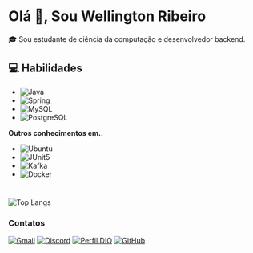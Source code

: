 
# Olá 👋, Sou Wellington Ribeiro

🎓 Sou estudante de ciência da computação e desenvolvedor backend.

## 💻 Habilidades
- ![Java](https://img.shields.io/badge/java-%23ED8B00.svg?style=for-the-badge&logo=openjdk&logoColor=white)
- ![Spring](https://img.shields.io/badge/Spring-6DB33F.svg?style=for-the-badge&logo=Spring&logoColor=white)
- ![MySQL](https://img.shields.io/badge/MySQL-00000F?style=for-the-badge&logo=mysql&logoColor=white)
- ![PostgreSQL](https://img.shields.io/badge/PostgreSQL-000?style=for-the-badge&logo=postgresql)

**Outros conhecimentos em..**

- ![Ubuntu](https://img.shields.io/badge/Ubuntu-35495E?style=for-the-badge&logo=ubuntu&logoColor=2CA5E0)
- ![JUnit5](https://img.shields.io/badge/JUnit5-25A162.svg?style=for-the-badge&logo=JUnit5&logoColor=white)
- ![Kafka](https://img.shields.io/badge/Apache%20Kafka-231F20.svg?style=for-the-badge&logo=Apache-Kafka&logoColor=white)
- ![Docker](https://img.shields.io/badge/Docker-2496ED.svg?style=for-the-badge&logo=Docker&logoColor=white)

#
![Top Langs](https://github-readme-stats-git-masterrstaa-rickstaa.vercel.app/api/top-langs/?username=wellingtonrsantos&bg_color=000&border_color=30A3DC&title_color=E94D5F&text_color=FFF)

### Contatos
[![Gmail](https://img.shields.io/badge/Gmail-333333?style=for-the-badge&logo=gmail&logoColor=red)](mailto:wellingtonrsantos511@gmail.com)
[![Discord](https://img.shields.io/badge/Discord-7289DA?style=for-the-badge&logo=discord&logoColor=white)](https://discord.com/invite/USGqTvUp)
[![Perfil DIO](https://img.shields.io/badge/-Meu%20Perfil%20na%20DIO-30A3DC?style=for-the-badge)](https://www.dio.me/users/wellingtonribeirodossantos_200_07854)
[![GitHub](https://img.shields.io/badge/GitHub-000?style=for-the-badge&logo=github&logoColor=30A3DC)](https://github.com/wellingtonrsantos)